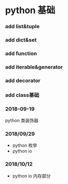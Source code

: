 # python 基础
### add list&tuple
### add dict&set
### add function
### add iterable&generator
### add decorator
### add class基础
### 2018-09-19
python 类装饰器
### 2018/09/29
 - python 枚举
 - python io
### 2018/10/12
 - python io 内存部分
